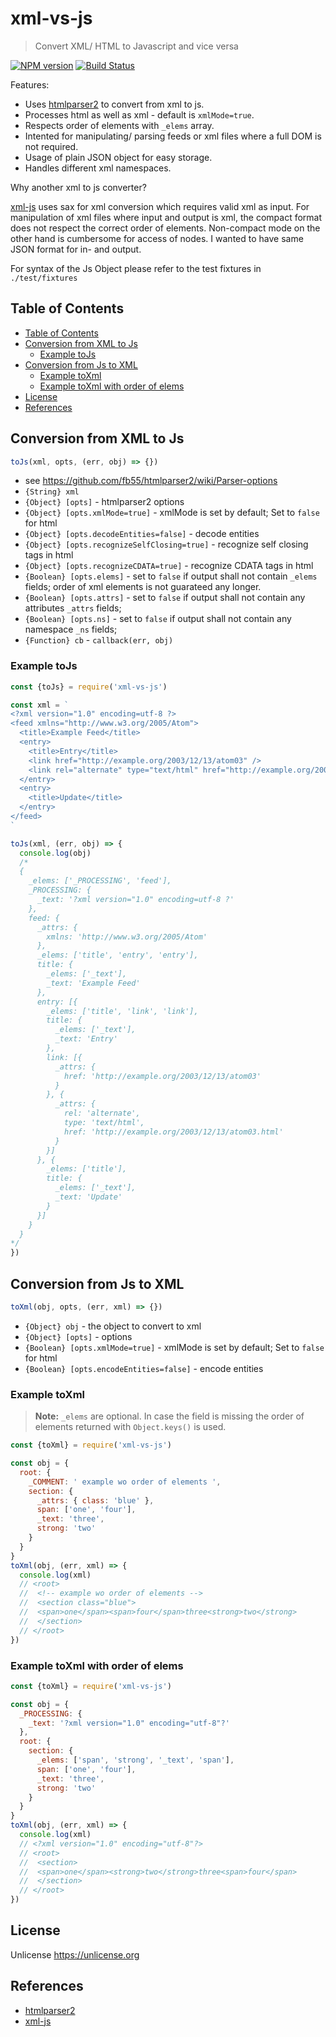 # xml-vs-js

> Convert XML/ HTML to Javascript and vice versa

[![NPM version](https://badge.fury.io/js/xml-vs-js.svg)](https://www.npmjs.com/package/xml-vs-js/)
[![Build Status](https://app.travis-ci.com/commenthol/xml-vs-js.svg?branch=master)](https://app.travis-ci.com/commenthol/xml-vs-js)

Features:
- Uses [htmlparser2][] to convert from xml to js.
- Processes html as well as xml - default is `xmlMode=true`.
- Respects order of elements with `_elems` array.
- Intented for manipulating/ parsing feeds or xml files where a full DOM is not required.
- Usage of plain JSON object for easy storage.
- Handles different xml namespaces.

Why another xml to js converter?

[xml-js][] uses sax for xml conversion which requires valid xml as input.
For manipulation of xml files where input and output is xml, the compact format
does not respect the correct order of elements.
Non-compact mode on the other hand is cumbersome for access of nodes.
I wanted to have same JSON format for in- and output.

For syntax of the Js Object please refer to the test fixtures in `./test/fixtures`

## Table of Contents

<!-- TOC depthFrom:2 depthTo:6 withLinks:1 updateOnSave:1 orderedList:0 -->

- [Table of Contents](#table-of-contents)
- [Conversion from XML to Js](#conversion-from-xml-to-js)
	- [Example toJs](#example-tojs)
- [Conversion from Js to XML](#conversion-from-js-to-xml)
	- [Example toXml](#example-toxml)
	- [Example toXml with order of elems](#example-toxml-with-order-of-elems)
- [License](#license)
- [References](#references)

<!-- /TOC -->

## Conversion from XML to Js

```js
toJs(xml, opts, (err, obj) => {})
```

- see <https://github.com/fb55/htmlparser2/wiki/Parser-options>
- `{String} xml`
- `{Object} [opts]` - htmlparser2 options
- `{Object} [opts.xmlMode=true]` - xmlMode is set by default; Set to `false` for html
- `{Object} [opts.decodeEntities=false]` - decode entities
- `{Object} [opts.recognizeSelfClosing=true]` - recognize self closing tags in html
- `{Object} [opts.recognizeCDATA=true]` - recognize CDATA tags in html
- `{Boolean} [opts.elems]` - set to `false` if output shall not contain `_elems` fields; order of xml elements is not guarateed any longer.
- `{Boolean} [opts.attrs]` - set to `false` if output shall not contain any attributes `_attrs` fields;
- `{Boolean} [opts.ns]` - set to `false` if output shall not contain any namespace `_ns` fields;
- `{Function} cb` - `callback(err, obj)`

### Example toJs

```js
const {toJs} = require('xml-vs-js')

const xml = `
<?xml version="1.0" encoding=utf-8 ?>
<feed xmlns="http://www.w3.org/2005/Atom">
  <title>Example Feed</title>
  <entry>
    <title>Entry</title>
    <link href="http://example.org/2003/12/13/atom03" />
    <link rel="alternate" type="text/html" href="http://example.org/2003/12/13/atom03.html"/>
  </entry>
  <entry>
    <title>Update</title>
  </entry>
</feed>
`

toJs(xml, (err, obj) => {
  console.log(obj)
  /*
  {
    _elems: ['_PROCESSING', 'feed'],
    _PROCESSING: {
      _text: '?xml version="1.0" encoding=utf-8 ?'
    },
    feed: {
      _attrs: {
        xmlns: 'http://www.w3.org/2005/Atom'
      },
      _elems: ['title', 'entry', 'entry'],
      title: {
        _elems: ['_text'],
        _text: 'Example Feed'
      },
      entry: [{
        _elems: ['title', 'link', 'link'],
        title: {
          _elems: ['_text'],
          _text: 'Entry'
        },
        link: [{
          _attrs: {
            href: 'http://example.org/2003/12/13/atom03'
          }
        }, {
          _attrs: {
            rel: 'alternate',
            type: 'text/html',
            href: 'http://example.org/2003/12/13/atom03.html'
          }
        }]
      }, {
        _elems: ['title'],
        title: {
          _elems: ['_text'],
          _text: 'Update'
        }
      }]
    }
  }
*/    
})
```

## Conversion from Js to XML

```js
toXml(obj, opts, (err, xml) => {})
```

- `{Object} obj` - the object to convert to xml
- `{Object} [opts]` - options
- `{Boolean} [opts.xmlMode=true]` - xmlMode is set by default; Set to `false` for html
- `{Boolean} [opts.encodeEntities=false]` - encode entities

### Example toXml

> **Note:** `_elems` are optional. In case the field is missing the order of elements returned with `Object.keys()` is used.

```js
const {toXml} = require('xml-vs-js')

const obj = {
  root: {
    _COMMENT: ' example wo order of elements ',
    section: {
      _attrs: { class: 'blue' },
      span: ['one', 'four'],
      _text: 'three',
      strong: 'two'
    }
  }
}
toXml(obj, (err, xml) => {
  console.log(xml)
  // <root>
  //  <!-- example wo order of elements -->
  //  <section class="blue">
  //  <span>one</span><span>four</span>three<strong>two</strong>
  //  </section>
  // </root>
})
```

### Example toXml with order of elems

```js
const {toXml} = require('xml-vs-js')

const obj = {
  _PROCESSING: {
    _text: '?xml version="1.0" encoding="utf-8"?'
  },
  root: {
    section: {
      _elems: ['span', 'strong', '_text', 'span'],
      span: ['one', 'four'],
      _text: 'three',
      strong: 'two'
    }
  }
}
toXml(obj, (err, xml) => {
  console.log(xml)
  // <?xml version="1.0" encoding="utf-8"?>
  // <root>
  //  <section>
  //  <span>one</span><strong>two</strong>three<span>four</span>
  //  </section>
  // </root>
})
```

## License

Unlicense <https://unlicense.org>

## References

- [htmlparser2][]
- [xml-js][]

[htmlparser2]: https://www.npmjs.com/package/htmlparser2
[xml-js]: https://www.npmjs.com/package/xml-js
